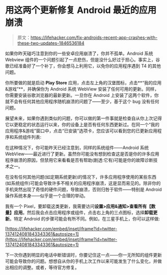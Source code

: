 # 用这两个更新修复 Android 最近的应用崩溃

> 原文：<https://lifehacker.com/fix-androids-recent-app-crashes-with-these-two-updates-1846536184>

如果你昨天碰巧注意到你的一些安卓应用崩溃了，你并不孤单。Android 系统 Webview 组件的一个问题引起了一点悲伤，但是没什么好过于担心。事实上，谷歌已经准备好了一个补丁，你会想马上利用它，以免你的应用程序遇到 T4 的其他问题。



你所要做的就是启动 **Play Store** 应用，点击左上角的汉堡图标，点击**“我的应用&游戏”**，并确保你为 Android 系统 WebView 安装了任何可用的更新。同样，你需要安装谷歌浏览器的最新更新。一旦你在 Android 上安装了这两个软件，你就不会有任何其他应用程序随机崩溃的问题了——至少，基于这个 bug 没有任何问题。

展望未来，如果你遇到类似的问题，你可以做的第一件事就是检查自从你上次记得它以更稳定的状态运行以来，你的设备上是否有任何东西更新过。在同一个“我的应用程序&游戏”窗口中，点击“已安装”选项卡，您应该可以看到您的已更新应用程序和系统组件列表:

在这种情况下，你可能昨天已经注意到，同样的系统组件——Android 系统 WebView——最近进行了更新。虽然你可能没有想到检查这是否是你的许多应用程序崩溃的原因，但禁用它来看看是否有帮助(剧透:它有)可能是你的故障诊断技术之一。

在没有任何其他问题(如定期系统更新)的情况下，许多应用程序使用的某些东西(如系统组件)可能会导致许多不相关的应用程序崩溃，这是显而易见的。除非你的手机突然出现了奇怪的硬件问题，导致崩溃，否则归咎于软件——特别是 Android 操作系统本身——似乎是一个合理的举动。

我有一个 Pixel，要卸载这类更新，我需要访问**设置>应用&通知>查看所有【数量】应用**。然后我会点击应用程序或组件，点击右上角的三点图标，选择**卸载更新**。特定 Android 的步骤可能会有所不同。例如，在三星手机上，你可以这样做:

 [https://lifehacker.com/embed/inset/iframe?id=twitter-1374124081843343361&autosize=1](https://lifehacker.com/embed/inset/iframe?id=twitter-1374124081843343361&autosize=1) 

下一次你遇到明显的电话中断错误时，你要记住这一点——你一无所知的组件更新可能会导致你的问题。想想自从你的手机上次工作以来可能发生了什么变化，并做出相应的调整。或者，等待官方修复。
